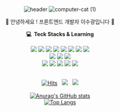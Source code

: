 
<div align="center">
  
![header](https://capsule-render.vercel.app/api?type=Waving&text=Lee&&fontColor=e2e2e2)
![computer-cat (1)](https://github.com/sueWavy/sueWavy/assets/148526219/80c94173-3949-463e-92e6-efc092eebf5a)


 👾 안녕하세요 ! 프론트엔드 개발자 이수광입니다 👾



**💻 &nbsp;Teck Stacks & Learning** <br/><br/>
<a href="버튼을 눌렀을 때 이동할 링크" target="_blank"><img src="https://img.shields.io/badge/HTML-black?style=HTML&logo=HTML5&logoColor=E34F26"/></a>
<a href="버튼을 눌렀을 때 이동할 링크" target="_blank"><img src="https://img.shields.io/badge/CSS-black?style=CSS3&logo=CSS3&logoColor=1572B6"/></a>
<a href="버튼을 눌렀을 때 이동할 링크" target="_blank"><img src="https://img.shields.io/badge/JavaScript-black?style=JS&logo=JavaScript&logoColor=F7DF1E"/></a>
<a href="버튼을 눌렀을 때 이동할 링크" target="_blank"><img src="https://img.shields.io/badge/TypeScript-black?style=typeScript&logo=TypeScript&logoColor=3178C6"/></a>
<a href="버튼을 눌렀을 때 이동할 링크" target="_blank"><img src="https://img.shields.io/badge/React-black?style=React&logo=React&logoColor=61DAFB"/></a>
<a href="버튼을 눌렀을 때 이동할 링크" target="_blank"><img src="https://img.shields.io/badge/React_Query-black?style=reactquery&logo=reactquery&logoColor=FF4154"/></a>
<a href="버튼을 눌렀을 때 이동할 링크" target="_blank"><img src="https://img.shields.io/badge/React_Router-black?style=reactrouter&logo=reactrouter&logoColor=CA4245"/></a>
<a href="버튼을 눌렀을 때 이동할 링크" target="_blank"><img src="https://img.shields.io/badge/Recoil-black?style=recoil&logo=recoil&logoColor=3578E5"/></a> <br/>
<a href="버튼을 눌렀을 때 이동할 링크" target="_blank"><img src="https://img.shields.io/badge/Sass-black?style=Sass&logo=Sass&logoColor=CC6699"/></a>
<a href="버튼을 눌렀을 때 이동할 링크" target="_blank"><img src="https://img.shields.io/badge/Styled_Components-black?style=styledcomponents&logo=styledcomponents&logoColor=DB7093"/></a>
<a href="버튼을 눌렀을 때 이동할 링크" target="_blank"><img src="https://img.shields.io/badge/TailwindCSS-black?style=tailwindcss&logo=tailwindcss&logoColor=06B6D4"/></a>
<br/>
<a href="버튼을 눌렀을 때 이동할 링크" target="_blank"><img src="https://img.shields.io/badge/Notion-black?style=notion&logo=notion&logoColor=white"/></a>
<a href="버튼을 눌렀을 때 이동할 링크" target="_blank"><img src="https://img.shields.io/badge/Git-black?style=git&logo=git&logoColor=F05032"/></a>
<a href="버튼을 눌렀을 때 이동할 링크" target="_blank"><img src="https://img.shields.io/badge/GitHub-black?style=github&logo=github&logoColor=white"/></a>
<a href="버튼을 눌렀을 때 이동할 링크" target="_blank"><img src="https://img.shields.io/badge/Trello-black?style=trello&logo=trello&logoColor=0052CC"/></a>
<a href="버튼을 눌렀을 때 이동할 링크" target="_blank"><img src="https://img.shields.io/badge/Jira-black?style=Jira&logo=Jira&logoColor=0052CC"/></a>
<br/><br/>
<div align="center">
  
[![Hits](https://hits.seeyoufarm.com/api/count/incr/badge.svg?url=https%3A%2F%2Fgithub.com%2FsueWavy&count_bg=%2379C83D&title_bg=%23555555&icon=&icon_color=%23E7E7E7&title=hits&edge_flat=false)](https://hits.seeyoufarm.com) &nbsp;
<a href="https://sue97.tistory.com/" target="_blank"><img src="https://img.shields.io/badge/Blog-e2e2e2?style=tistory&logo=tistory&logoColor=black"/></a> &nbsp;
<a href="https://sue97.tistory.com/" target="_blank"><img src="https://img.shields.io/badge/sueboi0311@gmail.com-e2e2e2?style=gmail&logo=gmail&logoColor=black"/></a>
<br/><br/>
[![Anurag's GitHub stats](https://github-readme-stats.vercel.app/api?username=sueWavy)](https://github.com/sueWavy/github-readme-stats)<br/>
[![Top Langs](https://github-readme-stats.vercel.app/api/top-langs/?username=sueWavy&layout=compact)](https://github.com/sueWavy/github-readme-stats)


</div>
</div>
